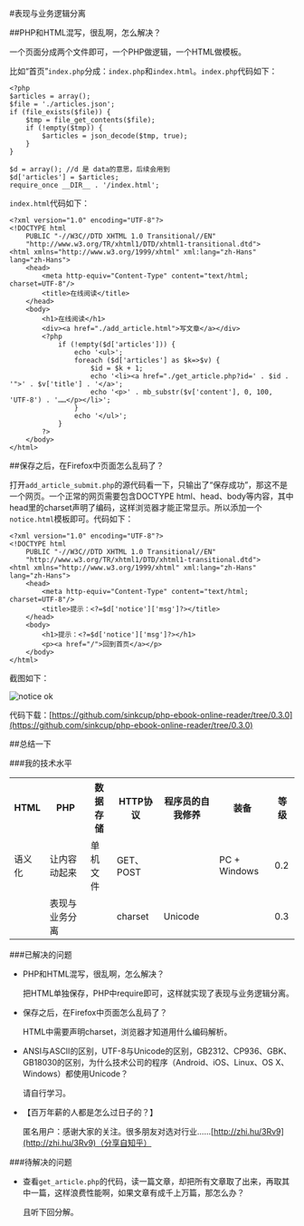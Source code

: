 #表现与业务逻辑分离

##PHP和HTML混写，很乱啊，怎么解决？

一个页面分成两个文件即可，一个PHP做逻辑，一个HTML做模板。

比如“首页”`index.php`分成：`index.php`和`index.html`。`index.php`代码如下：

    <?php
    $articles = array();
    $file = './articles.json';
    if (file_exists($file)) {
        $tmp = file_get_contents($file);
        if (!empty($tmp)) {
            $articles = json_decode($tmp, true);
        }
    }

    $d = array(); //d 是 data的意思，后续会用到
    $d['articles'] = $articles;
    require_once __DIR__ . '/index.html';

`index.html`代码如下：

    <?xml version="1.0" encoding="UTF-8"?>
    <!DOCTYPE html
        PUBLIC "-//W3C//DTD XHTML 1.0 Transitional//EN"
        "http://www.w3.org/TR/xhtml1/DTD/xhtml1-transitional.dtd">
    <html xmlns="http://www.w3.org/1999/xhtml" xml:lang="zh-Hans" lang="zh-Hans">
        <head>
            <meta http-equiv="Content-Type" content="text/html; charset=UTF-8"/>
            <title>在线阅读</title>
        </head>
        <body>
            <h1>在线阅读</h1>
            <div><a href="./add_article.html">写文章</a></div>
            <?php
                if (!empty($d['articles'])) {
                    echo '<ul>';
                    foreach ($d['articles'] as $k=>$v) {
                        $id = $k + 1;
                        echo '<li><a href="./get_article.php?id=' . $id . '">' . $v['title'] . '</a>';
                        echo '<p>' . mb_substr($v['content'], 0, 100, 'UTF-8') . '……</p></li>';
                    }
                    echo '</ul>';
                }
            ?>
        </body>
    </html>

##保存之后，在Firefox中页面怎么乱码了？

打开`add_article_submit.php`的源代码看一下，只输出了“保存成功”，那这不是一个网页。一个正常的网页需要包含DOCTYPE html、head、body等内容，其中head里的charset声明了编码，这样浏览器才能正常显示。所以添加一个`notice.html`模板即可。代码如下：

    <?xml version="1.0" encoding="UTF-8"?>
    <!DOCTYPE html
        PUBLIC "-//W3C//DTD XHTML 1.0 Transitional//EN"
        "http://www.w3.org/TR/xhtml1/DTD/xhtml1-transitional.dtd">
    <html xmlns="http://www.w3.org/1999/xhtml" xml:lang="zh-Hans" lang="zh-Hans">
        <head>
            <meta http-equiv="Content-Type" content="text/html; charset=UTF-8"/>
            <title>提示：<?=$d['notice']['msg']?></title>
        </head>
        <body>
            <h1>提示：<?=$d['notice']['msg']?></h1>
            <p><a href="/">回到首页</a></p>
        </body>
    </html>

截图如下：

![notice ok](http://com-163-sinkcup-php-web-tutorial-create-online-reader.qiniudn.com/notice_ok.png)

代码下载：[https://github.com/sinkcup/php-ebook-online-reader/tree/0.3.0](https://github.com/sinkcup/php-ebook-online-reader/tree/0.3.0)

##总结一下

###我的技术水平

<table>
    <tr>
        <th>HTML</th>
        <th>PHP</th>
        <th>数据存储</th>
        <th>HTTP协议</th>
        <th>程序员的自我修养</th>
        <th>装备</th>
        <th>等级</th>
    </tr>
    <tr>
        <td>语义化</td>
        <td>让内容动起来</td>
        <td>单机文件</td>
        <td>GET、POST</td>
        <td></td>
        <td>PC + Windows</td>
        <td>0.2</td>
    </tr>
    <tr>
        <td></td>
        <td>表现与业务分离</td>
        <td></td>
        <td>charset</td>
        <td>Unicode</td>
        <td></td>
        <td>0.3</td>
    </tr>
</table>

###已解决的问题

* PHP和HTML混写，很乱啊，怎么解决？

    把HTML单独保存，PHP中require即可，这样就实现了表现与业务逻辑分离。

* 保存之后，在Firefox中页面怎么乱码了？

    HTML中需要声明charset，浏览器才知道用什么编码解析。

* ANSI与ASCII的区别，UTF-8与Unicode的区别，GB2312、CP936、GBK、GB18030的区别，为什么技术公司的程序（Android、iOS、Linux、OS X、Windows）都使用Unicode？

    请自行学习。

* 【百万年薪的人都是怎么过日子的？】

    匿名用户：感谢大家的关注。很多朋友对选对行业……[http://zhi.hu/3Rv9](http://zhi.hu/3Rv9)（分享自知乎）

###待解决的问题

* 查看`get_article.php`的代码，读一篇文章，却把所有文章取了出来，再取其中一篇，这样浪费性能啊，如果文章有成千上万篇，那怎么办？

    且听下回分解。
